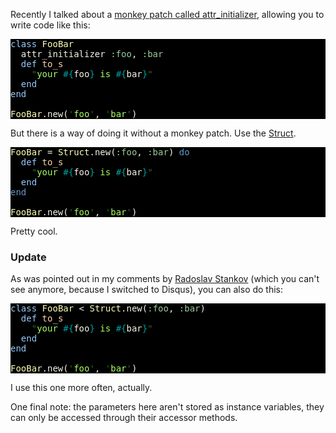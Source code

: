 Recently I talked about a [monkey patch called attr_initializer](/monkey-patch-of-the-month-attr_initializer/), allowing you to write code like this:

<pre style="background: #000000; color: #f6f3e8" class="ir_black"><font face="Monaco, monospace"><font color="#96cbfe">class</font>&nbsp;<font color="#ffffb6">FooBar</font>
&nbsp;&nbsp;attr_initializer <font color="#99cc99">:foo</font>, <font color="#99cc99">:bar</font>
&nbsp;&nbsp;<font color="#96cbfe">def</font>&nbsp;<font color="#ffd2a7">to_s</font>
&nbsp;&nbsp;&nbsp;&nbsp;<font color="#336633">&quot;</font><font color="#a8ff60">your </font><font color="#00a0a0">#{</font>foo<font color="#00a0a0">}</font><font color="#a8ff60">&nbsp;is </font><font color="#00a0a0">#{</font>bar<font color="#00a0a0">}</font><font color="#336633">&quot;</font>
&nbsp;&nbsp;<font color="#96cbfe">end</font>
<font color="#96cbfe">end</font>

<font color="#ffffb6">FooBar</font>.new(<font color="#336633">'</font><font color="#a8ff60">foo</font><font color="#336633">'</font>, <font color="#336633">'</font><font color="#a8ff60">bar</font><font color="#336633">'</font>)</font></pre>


But there is a way of doing it without a monkey patch. Use the [Struct](http://apidock.com/ruby/Struct).

<pre style="background: #000000; color: #f6f3e8" class="ir_black"><font face="Monaco, monospace"><font color="#ffffb6">FooBar</font>&nbsp;= <font color="#ffffb6">Struct</font>.new(<font color="#99cc99">:foo</font>, <font color="#99cc99">:bar</font>) <font color="#6699cc">do</font>
&nbsp;&nbsp;<font color="#96cbfe">def</font>&nbsp;<font color="#ffd2a7">to_s</font>
&nbsp;&nbsp;&nbsp;&nbsp;<font color="#336633">&quot;</font><font color="#a8ff60">your </font><font color="#00a0a0">#{</font>foo<font color="#00a0a0">}</font><font color="#a8ff60">&nbsp;is </font><font color="#00a0a0">#{</font>bar<font color="#00a0a0">}</font><font color="#336633">&quot;</font>
&nbsp;&nbsp;<font color="#96cbfe">end</font>
<font color="#6699cc">end</font>

<font color="#ffffb6">FooBar</font>.new(<font color="#336633">'</font><font color="#a8ff60">foo</font><font color="#336633">'</font>, <font color="#336633">'</font><font color="#a8ff60">bar</font><font color="#336633">'</font>)
</font></pre>

Pretty cool.

<h3>Update</h3>

As was pointed out in my comments by [Radoslav Stankov](http://rstankov.com/) (which you can't see anymore, because I switched to Disqus), you can also do this:

<pre style="background: #000000; color: #f6f3e8" class="ir_black"><font face="Monaco, monospace"><font color="#96cbfe">class</font>&nbsp;<font color="#ffffb6">FooBar</font>&nbsp;&lt; <font color="#ffffb6">Struct</font>.new(<font color="#99cc99">:foo</font>, <font color="#99cc99">:bar</font>)
&nbsp;&nbsp;<font color="#96cbfe">def</font>&nbsp;<font color="#ffd2a7">to_s</font>
&nbsp;&nbsp;&nbsp;&nbsp;<font color="#336633">&quot;</font><font color="#a8ff60">your </font><font color="#00a0a0">#{</font>foo<font color="#00a0a0">}</font><font color="#a8ff60">&nbsp;is </font><font color="#00a0a0">#{</font>bar<font color="#00a0a0">}</font><font color="#336633">&quot;</font>
&nbsp;&nbsp;<font color="#96cbfe">end</font>
<font color="#96cbfe">end</font>

<font color="#ffffb6">FooBar</font>.new(<font color="#336633">'</font><font color="#a8ff60">foo</font><font color="#336633">'</font>, <font color="#336633">'</font><font color="#a8ff60">bar</font><font color="#336633">'</font>)
</font></pre>

I use this one more often, actually.

One final note: the parameters here aren't stored as instance variables, they can only be accessed through their accessor methods.
